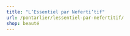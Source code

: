 ```yaml
---
title: "L’Essentiel par Neferti’tif"
url: /pontarlier/lessentiel-par-nefertitif/
shop: beauté
---
```

